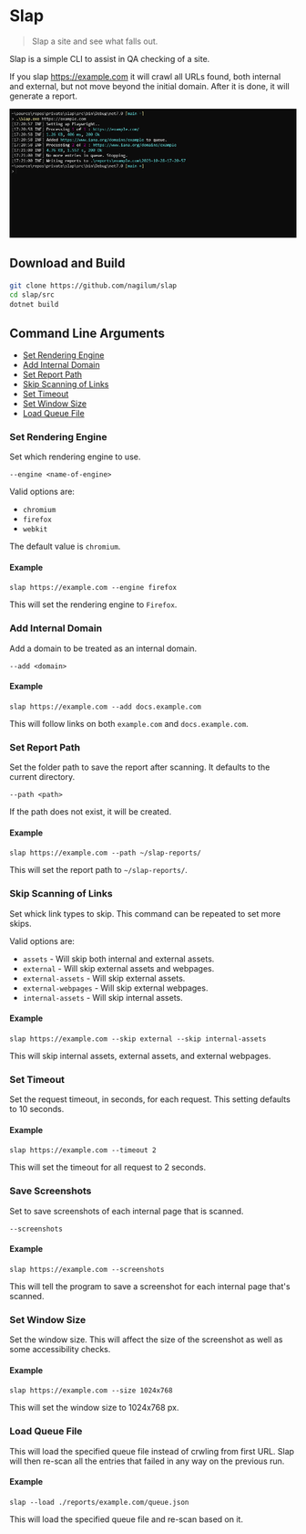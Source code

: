 # Slap

> Slap a site and see what falls out.

Slap is a simple CLI to assist in QA checking of a site. 

If you slap https://example.com it will crawl all URLs found, both internal and external, but not move beyond the initial domain. After it is done, it will generate a report.

![CLI Example](assets/cli-example.png?raw=true)

## Download and Build

```bash
git clone https://github.com/nagilum/slap
cd slap/src
dotnet build
```

## Command Line Arguments

* [Set Rendering Engine](#set-rendering-engine)
* [Add Internal Domain](#add-internal-domain)
* [Set Report Path](#set-report-path)
* [Skip Scanning of Links](#skip-scanning-of-links)
* [Set Timeout](#set-timeout)
* [Set Window Size](#set-window-size)
* [Load Queue File](#load-queue-file)

### Set Rendering Engine

Set which rendering engine to use.

```
--engine <name-of-engine>
```

Valid options are:

* `chromium`
* `firefox`
* `webkit`

The default value is `chromium`.

#### Example

```
slap https://example.com --engine firefox
```

This will set the rendering engine to `Firefox`.


### Add Internal Domain

Add a domain to be treated as an internal domain.

```
--add <domain>
```

#### Example

```
slap https://example.com --add docs.example.com
```

This will follow links on both `example.com` and `docs.example.com`.


### Set Report Path

Set the folder path to save the report after scanning. It defaults to the current directory.

```
--path <path>
```

If the path does not exist, it will be created.

#### Example

```
slap https://example.com --path ~/slap-reports/
```

This will set the report path to `~/slap-reports/`.

### Skip Scanning of Links

Set whick link types to skip. This command can be repeated to set more skips.

Valid options are:

* `assets` - Will skip both internal and external assets.
* `external` - Will skip external assets and webpages.
* `external-assets` - Will skip external assets.
* `external-webpages` - Will skip external webpages.
* `internal-assets` - Will skip internal assets.

#### Example

```
slap https://example.com --skip external --skip internal-assets
```

This will skip internal assets, external assets, and external webpages.

### Set Timeout

Set the request timeout, in seconds, for each request. This setting defaults to 10 seconds.

#### Example

```
slap https://example.com --timeout 2
```

This will set the timeout for all request to 2 seconds.

### Save Screenshots

Set to save screenshots of each internal page that is scanned.

```
--screenshots
```

#### Example

```
slap https://example.com --screenshots
```

This will tell the program to save a screenshot for each internal page that's scanned.

### Set Window Size

Set the window size. This will affect the size of the screenshot as well as some accessibility checks.

#### Example

```
slap https://example.com --size 1024x768
```

This will set the window size to 1024x768 px.

### Load Queue File

This will load the specified queue file instead of crwling from first URL.
Slap will then re-scan all the entries that failed in any way on the previous run.

#### Example

```
slap --load ./reports/example.com/queue.json
```

This will load the specified queue file and re-scan based on it.